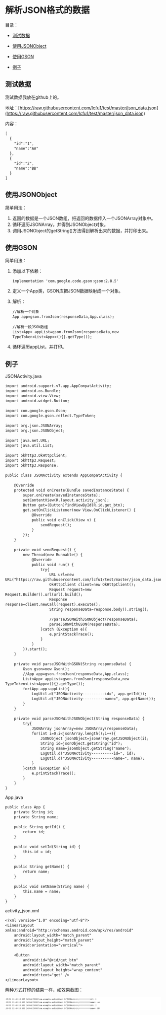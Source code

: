 # 解析JSON格式的数据

目录：

- [测试数据](#测试数据)

- [使用JSONObject](#使用jsonobject)
- [使用GSON](#使用gson)

- [例子](#例子)



## 测试数据

测试数据我放在github上的。

地址：[https://raw.githubusercontent.com/lcfu1/test/master/json_data.json](https://raw.githubusercontent.com/lcfu1/test/master/json_data.json)

内容：

```
[
  {
    "id":"1",
    "name":"AA"
  },
  {
    "id":"2",
    "name":"BB"
  }
]
```



## 使用JSONObject

简单用法：

1. 返回的数据是一个JSON数组，把返回的数据传入一个JSONArray对象中。
2. 循环遍历JSONArray，并得到JSONObject对象。
3. 调用JSONObject的getString()方法得到解析出来的数据，并打印出来。

## 使用GSON

简单用法：

1. 添加以下依赖：

   ```
   implementation 'com.google.code.gson:gson:2.8.5'
   ```

2. 定义一个App类，GSON库把JSON数据映射成一个对象。

3. 解析：

   ```
   //解析一个对象
   App app=gson.fromJson(responseData,App.class);
   
   //解析一段JSON数组
   List<App> appList=gson.fromJson(responseData,new TypeToken<List<App>>(){}.getType());
   ```

4. 循环遍历appList，并打印。

## 例子

JSONActivity.java

```
import android.support.v7.app.AppCompatActivity;
import android.os.Bundle;
import android.view.View;
import android.widget.Button;

import com.google.gson.Gson;
import com.google.gson.reflect.TypeToken;

import org.json.JSONArray;
import org.json.JSONObject;

import java.net.URL;
import java.util.List;

import okhttp3.OkHttpClient;
import okhttp3.Request;
import okhttp3.Response;

public class JSONActivity extends AppCompatActivity {

    @Override
    protected void onCreate(Bundle savedInstanceState) {
        super.onCreate(savedInstanceState);
        setContentView(R.layout.activity_json);
        Button get=(Button)findViewById(R.id.get_btn);
        get.setOnClickListener(new View.OnClickListener() {
            @Override
            public void onClick(View v) {
                sendRequest();
            }
        });
    }

    private void sendRequest() {
        new Thread(new Runnable() {
            @Override
            public void run() {
                try{
                    URL url=new URL("https://raw.githubusercontent.com/lcfu1/test/master/json_data.json");
                    OkHttpClient client=new OkHttpClient();
                    Request request=new Request.Builder().url(url).build();
                    Response response=client.newCall(request).execute();
                    String responseData=response.body().string();

                    //parseJSONWithJSONObject(responseData);
                    parseJSONWithGSON(responseData);
                }catch (Exception e){
                    e.printStackTrace();
                }
            }
        }).start();
    }

    private void parseJSONWithGSON(String responseData) {
        Gson gson=new Gson();
        //App app=gson.fromJson(responseData,App.class);
        List<App> appList=gson.fromJson(responseData,new TypeToken<List<App>>(){}.getType());
        for(App app:appList){
            LogUtil.d("JSONActivity----------id=", app.getId());
            LogUtil.d("JSONActivity----------name=", app.getName());
        }
    }

    private void parseJSONWithJSONObject(String responseData) {
        try{
            JSONArray jsonArray=new JSONArray(responseData);
            for(int i=0;i<jsonArray.length();i++){
                JSONObject jsonObject=jsonArray.getJSONObject(i);
                String id=jsonObject.getString("id");
                String name=jsonObject.getString("name");
                LogUtil.d("JSONActivity----------id=", id);
                LogUtil.d("JSONActivity----------name=", name);
            }
        }catch (Exception e){
            e.printStackTrace();
        }
    }
}
```



App.java

```
public class App {
    private String id;
    private String name;

    public String getId() {
        return id;
    }

    public void setId(String id) {
        this.id = id;
    }

    public String getName() {
        return name;
    }

    public void setName(String name) {
        this.name = name;
    }
}
```



activity_json.xml

```
<?xml version="1.0" encoding="utf-8"?>
<LinearLayout xmlns:android="http://schemas.android.com/apk/res/android"
    android:layout_width="match_parent"
    android:layout_height="match_parent"
    android:orientation="vertical">

    <Button
        android:id="@+id/get_btn"
        android:layout_width="match_parent"
        android:layout_height="wrap_content"
        android:text="get" />
</LinearLayout>
```



两种方式打印的结果一样，如效果截图：

![json](https://raw.githubusercontent.com/lcfu1/Image/master/Android/json.PNG)

